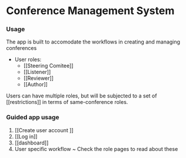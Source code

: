 # Conference Management System


### Usage

The app is built to accomodate the workflows in creating and managing conferences

- User roles:
	- [[Steering Comitee]]
	-  [[Listener]]
	-  [[Reviewer]]
	-  [[Author]]

Users can have multiple roles, but will be subjected to a set of [[restrictions]] in terms of same-conference roles.

### Guided app usage

1. [[Create user account ]]
2. [[Log in]]
3. [[dashboard]]
4. User specific workflow
	~ Check the role pages to read about these